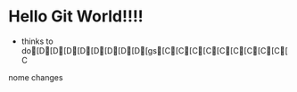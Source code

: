 # Hello Git World!!!! 

* thinks to do[D[D[D[D[D[D[D[D[gs[C[C[C[C[C[C[C[C[C[C

nome changes 

